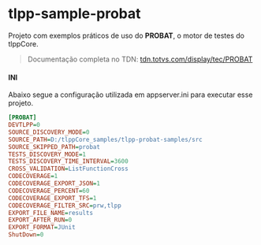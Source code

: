 # tlpp-sample-probat
Projeto com exemplos práticos de uso do **PROBAT**, o motor de testes do tlppCore.

> Documentação completa no TDN:
>     [tdn.totvs.com/display/tec/PROBAT](https://tdn.totvs.com/display/tec/PROBAT)

#### INI

Abaixo segue a configuração utilizada em appserver.ini para executar esse projeto.

```ini
[PROBAT]
DEVTLPP=0
SOURCE_DISCOVERY_MODE=0
SOURCE_PATH=D:/tlppCore_samples/tlpp-probat-samples/src
SOURCE_SKIPPED_PATH=probat
TESTS_DISCOVERY_MODE=1
TESTS_DISCOVERY_TIME_INTERVAL=3600
CROSS_VALIDATION=ListFunctionCross
CODECOVERAGE=1
CODECOVERAGE_EXPORT_JSON=1
CODECOVERAGE_PERCENT=60
CODECOVERAGE_EXPORT_TFS=1
CODECOVERAGE_FILTER_SRC=prw,tlpp
EXPORT_FILE_NAME=results
EXPORT_AFTER_RUN=0
EXPORT_FORMAT=JUnit
ShutDown=0
```